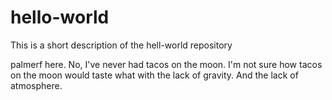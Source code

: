 # hello-world
This is a short description of the hell-world repository

palmerf here. No, I've never had tacos on the moon. I'm not sure how tacos on the moon would taste what with the lack of gravity. And the lack of atmosphere.
